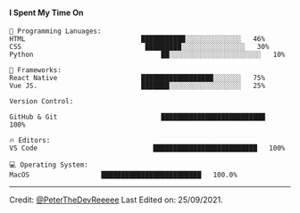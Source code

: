 #### I Spent My Time On
```text
💬 Programming Lanuages:
HTML                             ███████████░░░░░░░░░░░░░░   46% 
CSS                               █████████░░░░░░░░░░░░░░░░   30% 
Python                                ██░░░░░░░░░░░░░░░░░░░░░░░   10% 

💬 Frameworks:
React Native                     ██████████████████░░░░░░░   75% 
Vue JS.                          ███████░░░░░░░░░░░░░░░░░░   25% 

Version Control:

GitHub & Git                          ██████████████████████████    100%

🔥 Editors:
VS Code                             ██████████████████████████   100% 

💻 Operating System:
MacOS                  █████████████████████████   100.0%
```
------
Credit: [@PeterTheDevReeeee](https://github.com/MrBlueBird2)
Last Edited on: 25/09/2021.
